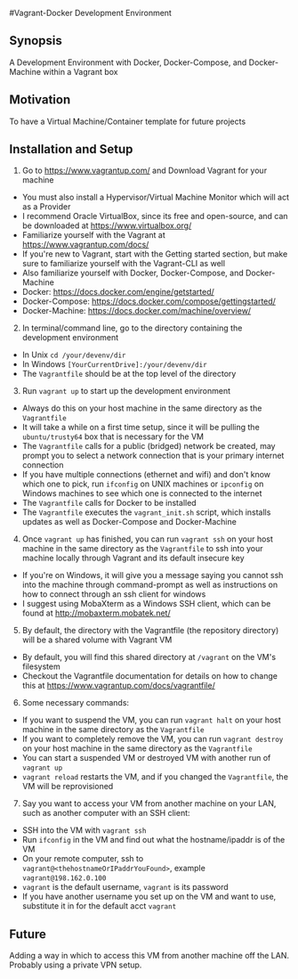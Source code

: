#Vagrant-Docker Development Environment

## Synopsis

A Development Environment with Docker, Docker-Compose, and Docker-Machine within a Vagrant box

## Motivation

To have a Virtual Machine/Container template for future projects

## Installation and Setup

1. Go to https://www.vagrantup.com/ and Download Vagrant for your machine
 * You must also install a Hypervisor/Virtual Machine Monitor which will act as a Provider
 * I recommend Oracle VirtualBox, since its free and open-source, and can be downloaded at https://www.virtualbox.org/
 * Familiarize yourself with the Vagrant at https://www.vagrantup.com/docs/
 * If you're new to Vagrant, start with the Getting started section, but make sure to familiarize yourself with the Vagrant-CLI as well
 * Also familiarize yourself with Docker, Docker-Compose, and Docker-Machine
 * Docker: https://docs.docker.com/engine/getstarted/
 * Docker-Compose: https://docs.docker.com/compose/gettingstarted/
 * Docker-Machine:  https://docs.docker.com/machine/overview/
2. In terminal/command line, go to the directory containing the development environment
 * In Unix `cd /your/devenv/dir`
 * In Windows `[YourCurrentDrive]:/your/devenv/dir`
 * The `Vagrantfile` should be at the top level of the directory
3. Run `vagrant up` to start up the development environment
 * Always do this on your host machine in the same directory as the `Vagrantfile`
 * It will take a while on a first time setup, since it will be pulling the `ubuntu/trusty64` box that is necessary for the VM
 * The `Vagrantfile` calls for a public (bridged) network be created, may prompt you to select a network connection that is your primary internet connection
 * If you have multiple connections (ethernet and wifi) and don't know which one to pick, run `ifconfig` on UNIX machines or `ipconfig` on Windows machines to see which one is connected to the internet
 * The `Vagrantfile` calls for Docker to be installed
 * The `Vagrantfile` executes the `vagrant_init.sh` script, which installs updates as well as Docker-Compose and Docker-Machine
4. Once `vagrant up` has finished, you can run `vagrant ssh` on your host machine in the same directory as the `Vagrantfile` to ssh into your machine locally through Vagrant and its default insecure key
 * If you're on Windows, it will give you a message saying you cannot ssh into the machine through command-prompt as well as instructions on how to connect through an ssh client for windows
 * I suggest using MobaXterm as a Windows SSH client, which can be found at http://mobaxterm.mobatek.net/
5. By default, the directory with the Vagrantfile (the repository directory) will be a shared volume with Vagrant VM
 * By default, you will find this shared directory at `/vagrant` on the VM's filesystem
 * Checkout the Vagrantfile documentation for details on how to change this at https://www.vagrantup.com/docs/vagrantfile/
6. Some necessary commands:
 * If you want to suspend the VM, you can run `vagrant halt` on your host machine in the same directory as the `Vagrantfile`
 * If you want to completely remove the VM, you can run `vagrant destroy` on your host machine in the same directory as the `Vagrantfile`
 * You can start a suspended VM or destroyed VM with another run of `vagrant up`
 * `vagrant reload` restarts the VM, and if you changed the `Vagrantfile`, the VM will be reprovisioned
7. Say you want to access your VM from another machine on your LAN, such as another computer with an SSH client:
 * SSH into the VM with `vagrant ssh`
 * Run `ifconfig` in the VM and find out what the hostname/ipaddr is of the VM
 * On your remote computer, ssh to `vagrant@<thehostnameOrIPaddrYouFound>`, example `vagrant@198.162.0.100`
 * `vagrant` is the default username, `vagrant` is its password
 * If you have another username you set up on the VM and want to use, substitute it in for the default acct `vagrant`

## Future

Adding a way in which to access this VM from another machine off the LAN. Probably using a private VPN setup.
